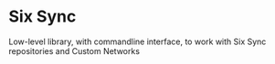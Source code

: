 Six Sync
=============

Low-level library, with commandline interface, to work with Six Sync repositories and Custom Networks
